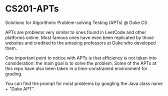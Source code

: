 # CS201-APTs
Solutions for Algorithmic Problem-solving Testing (APTs) @ Duke CS

APTs are problems very similar to ones found in LeetCode and other platforms online. Most famous ones have even been replicated by those websites and credited to the amazing professors at Duke who developed them.

One important point to notice with APTs is that efficiency is not taken into consideration: the main goal is to solve the problem. Some of the APTs at this repo have also been taken in a time-constrained environment for grading.

You can find the prompt for most problems by googling the Java class name + "Duke APT".
